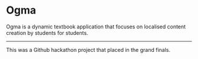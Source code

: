 # Ogma
Ogma is a dynamic textbook application that focuses on localised content creation by students for students.

---

This was a Github hackathon project that placed in the grand finals.
